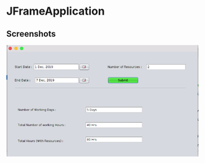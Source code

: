 # JFrameApplication

## Screenshots
![Screenshot 1](https://github.com/Anooppandikashala/JFrameApplication/blob/master/scrnshot.png)
